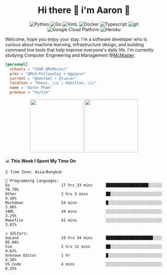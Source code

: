 <h1 align="center">Hi there 👋 i'm Aaron 🐍</h1>

<p align="center">
    <img alt="Python" src="https://img.shields.io/badge/-Python-blue?style=flat-square&logo=python&logoColor=white" />
    <img alt="Go" src="https://img.shields.io/badge/-Golang-46a2f1?style=flat-square&logo=go&logoColor=white" />
    <img alt="VimL" src="https://img.shields.io/badge/-VimL-66d124?style=flat-square&logo=vim&logoColor=white" />
    <img alt="Docker" src="https://img.shields.io/badge/-Docker-46a2f1?style=flat-square&logo=docker&logoColor=white" />
    <img alt="Typescript" src="https://img.shields.io/badge/-Typescript-46a2f1?style=flat-square&logo=typescript&logoColor=white" />
    <img alt="git" src="https://img.shields.io/badge/-Git-F05032?style=flat-square&logo=git&logoColor=white" />
    <img alt="Google Cloud Platform" src="https://img.shields.io/badge/-GCP-1a73e8?style=flat-square&logo=google-cloud&logoColor=white" />
    <img alt="Heroku" src="https://img.shields.io/badge/-Heroku-430098?style=flat-square&logo=heroku&logoColor=white" />
</p>

Welcome, hope you enjoy your stay. I'm a software developer who is curious about machine learning, infrastructure design, and building command line tools that help improve everyone's daily life. I'm currently studying Computer Engineering and Management @[McMaster](https://www.mcmaster.ca/).

```toml
[personal]
  schools = "CE&M @McMaster"
  prev = "@MLH-Fellowship + @gpayvn"
  current = "@bentoml + @luxcer"
  location = "Hanoi, 🇻🇳 | Hamilton, 🇨🇦"
  name = "Aaron Pham"
  pronoun = "he/him"
```

<p align="center">
    <img src="https://github-readme-stats.vercel.app/api/top-langs/?username=aarnphm&layout=compact&hide=css&theme=dark" height="170" />
    <img src="https://github-readme-stats.vercel.app/api?username=aarnphm&show_icons=true&count_private=true&theme=dark" height="170"/>
</p>

<!--START_SECTION:waka-->
📊 **This Week I Spent My Time On** 

```text
⌚︎ Time Zone: Asia/Bangkok

💬 Programming Languages: 
Go                       17 hrs 33 mins      ███████████████████░░░░░░   76.79% 
Other                    2 hrs 5 mins        ██░░░░░░░░░░░░░░░░░░░░░░░   9.16% 
Markdown                 54 mins             █░░░░░░░░░░░░░░░░░░░░░░░░   3.96% 
YAML                     44 mins             ░░░░░░░░░░░░░░░░░░░░░░░░░   3.25% 
Makefile                 41 mins             ░░░░░░░░░░░░░░░░░░░░░░░░░   3.01%

🔥 Editors: 
GoLand                   19 hrs 34 mins      █████████████████████░░░░   85.66% 
Vim                      2 hrs 11 mins       ██░░░░░░░░░░░░░░░░░░░░░░░   9.62% 
Unknown Editor           1 hr                █░░░░░░░░░░░░░░░░░░░░░░░░   4.38% 
VS Code                  4 mins              ░░░░░░░░░░░░░░░░░░░░░░░░░   0.35%

```


<!--END_SECTION:waka-->

<!--
**aarnphm/aarnphm** is a ✨ _special_ ✨ repository because its `README.md` (this file) appears on your GitHub profile.

Here are some ideas to get you started:

- 🔭 I’m currently working on ...
- 🌱 I’m currently learning ...
- 👯 I’m looking to collaborate on ...
- 🤔 I’m looking for help with ...
- 💬 Ask me about ...
- 📫 How to reach me: ...
- 😄 Pronouns: ...
- ⚡ Fun fact: ...
-->
